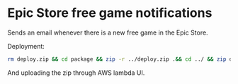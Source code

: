# Epic Store free game notifications

Sends an email whenever there is a new free game in the Epic Store.

Deployment:
```bash
rm deploy.zip && cd package && zip -r ../deploy.zip .&& cd ../ && zip deploy *.py
```
And uploading the zip through AWS lambda UI.

